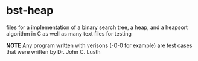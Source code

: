 # bst-heap
files for a implementation of a binary search tree, a heap, and a heapsort algorithm in C
as well as many text files for testing

**NOTE**
Any program written with verisons (-0-0 for example) are test cases that were written by Dr. John C. Lusth
